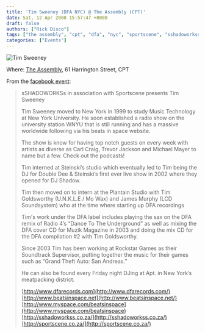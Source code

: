 ```yaml
---
title: 'Tim Sweeney (DFA NYC) @ The Assembly (CPT)'
date: Sat, 12 Apr 2008 15:57:47 +0000
draft: false
authors: ["Rick Disco"]
tags: ["the assembly", "cpt", "dfa", "nyc", "sportscene", "sshadoworkss", "the assembly", "tim sweeney"]
categories: ["Events"]
---
```


![Tim Sweeney](/wp-content/uploads/2008/04/assembly-sweeney.jpg)

Where: [The Assembly](http://www.theassembly.co.za "The Assembly"), 61 Harrington Street, CPT

From the [facebook event](http://www.facebook.com/event.php?eid=14405891756 "facebook event"):

> sSHADOWORKSs in association with Sportscene presents Tim Sweeney
>
> Tim Sweeney moved to New York in 1999 to study Music Technology at New York University. He soon established a radio show on the university station WNYU that is still running and has a massive worldwide following via his beats in space website.
>
> The show is know for having top notch guests on every week with artists as diverse as Carl Craig, Trevor Jackson and Michael Mayer to name but a few. Check out the podcasts!
>
> Tim interned at Steinski’s studio which eventually led to Tim being the DJ for Double Dee & Steinski’s first ever live show in 2002 where they opened for DJ Shadow.
>
> Tim then moved on to intern at the Plantain Studio with Tim Goldsworthy (U.N.K.L.E / Mo Wax) and James Murphy (LCD Soundsystem) who at the time where starting up DFA recordings
>
> Tim's work under the DFA label includes playing the sax on the DFA remix of Radio 4’s “Dance To The Underground” as well as mixing the DFA cover CD for Muzik Magazine in 2003 and doing the mix CD for the DFA compilation #2 with Tim Goldsworthy.
>
> Since 2003 Tim has been working at Rockstar Games as their Soundtrack Supervisor, putting together the music for their games such as “Grand Theft Auto: San Andreas.”
>
> He can also be found every Friday night DJing at Apt. in New York’s meatpacking district.
>
> [http://www.dfarecords.com](http://www.dfarecords.com/) [http://www.beatsinspace.net](http://www.beatsinspace.net/) [http://www.myspace.com/beatsinspace](http://www.myspace.com/beatsinspace) [http://sshadoworkss.co.za/](http://sshadoworkss.co.za/) [http://sportscene.co.za/](http://sportscene.co.za/)
